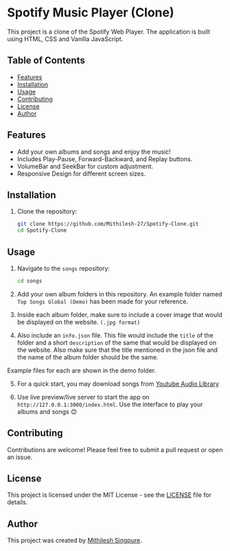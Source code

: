 
# Spotify Music Player (Clone)

This project is a clone of the Spotify Web Player. The application is built using HTML, CSS and Vanilla JavaScript.


## Table of Contents

- [Features](#features)
- [Installation](#installation)
- [Usage](#usage)
- [Contributing](#contributing)
- [License](#license)
- [Author](#author)

## Features

- Add your own albums and songs and enjoy the music!
- Includes Play-Pause, Forward-Backward, and Replay buttons.
- VolumeBar and SeekBar for custom adjustment.
- Responsive Design for different screen sizes.


## Installation

1. Clone the repository:

    ```bash
    git clone https://github.com/Mithilesh-27/Spotify-Clone.git
    cd Spotify-Clone
    ```
    
## Usage

1. Navigate to the `songs` repository:

    ```bash
    cd songs
    ```
2. Add your own album folders in this repository. An example folder named `Top Songs Global (Demo)` has been made for your reference.

3. Inside each album folder, make sure to include a cover image that would be displayed on the website. `(.jpg format)`

4. Also include an `info.json` file. This file would include the `title` of the folder and a short `description` of the same that would be displayed on the website. Also make sure that the title mentioned in the json file and the name of the album folder should be the same.

Example files for each are shown in the demo folder.

5. For a quick start, you may download songs from [Youtube Audio Library](https://studio.youtube.com/channel/UCfD-bv-_j5C2kglrLpfX21g/music)

6. Use live preview/live server to start the app on `http://127.0.0.1:3000/index.html`. Use the interface to play your albums and songs 😊



## Contributing

Contributions are welcome! Please feel free to submit a pull request or open an issue.


## License

This project is licensed under the MIT License - see the [LICENSE](LICENSE) file for details.

## Author

This project was created by [Mithilesh Singpure](https://github.com/Mithilesh-27).